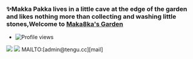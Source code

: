 
### ✨Makka Pakka lives in a little cave at the edge of the garden and likes nothing more than collecting and washing little stones,Welcome to [Maka8ka's Garden][myblog]

* ![Profile views](https://camo.githubusercontent.com/dee148c2f8e291d259bfa72ebe55de333ec4cec6dad8d4afaa664c5e527ee787/68747470733a2f2f677076632e6172747572696f2e6465762f6d616b61386b61)  
<p>
  <img src="https://github-readme-stats.mrdulin.vercel.app/api?username=Maka8ka&show_icons=true&hide_border=true&hide=prs&theme=buefy">
  <img src="https://github-readme-stats.vercel.app/api/top-langs/?username=Maka8ka&layout=compact&hide_border=true&theme=buefy&show_icons=true"> 
  MAILTO:[admin@tengu.cc][mail]
</p>

<!-- **Maka8ka/Maka8ka** is a ✨ _special_ ✨ repository because its `README.md` (this file) appears on your GitHub profile.

Here are some ideas to get you started:

- 🔭 I’m currently working on ...
- 🌱 I’m currently learning ...
- 👯 I’m looking to collaborate on ...
- 🤔 I’m looking for help with ...
- 💬 Ask me about ...
- 📫 How to reach me: ...
- 😄 Pronouns: ...
- ⚡ Fun fact: ...
-->
[myblog]:https://maka8ka.cc/

[mail]:mailto:admin@tengu.cc
